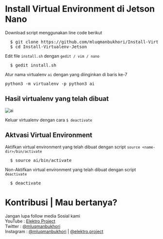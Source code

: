 # Install Virtual Environment di Jetson Nano
Download script menggunakan line code berikut
<pre>
  $ git clone https://github.com/mluqmanbukhori/Install-Virtuaenv-Jetson.git
  $ cd Install-Virtualenv-Jetson
</pre>

Edit file `install.sh` dengan `gedit / vim / nano`
<pre>
  $ gedit install.sh
</pre>

Atur nama virtualenv `ai` dengan yang diinginkan di baris ke-7
<pre>
python3 -m virtualenv -p python3 ai
</pre>

## Hasil virtualenv yang telah dibuat
![ai](https://github.com/mluqmanbukhori/Install-Virtual-Environment-Jetson/blob/main/cuplikan.jpg)

Keluar virtualenv dengan cara `$ deactivate`

## Aktvasi Virtual Environment
Aktifkan virtual environment yang telah dibuat dengan script `source <name-dir>/bin/activate`
<pre>
  $ source ai/bin/activate
</pre>

Non-Aktifkan virtual environment yang telah dibuat dengan script `deactivate`
<pre>
  $ deactivate
</pre>

# Kontribusi | Mau bertanya?
Jangan lupa follow media Sosial kami <br>
YouTube : [Elektro Project](https://www.youtube.com/elektroproject) <br>
Twitter : [@mluqmanbukhori](https://twitter.com/mluqmanbukhori) <br>
Instagram : [@mluqmanbukhori](https://instagram.com/mluqmanbukhori) | [@elektro.project](https://instagram.com/elektro.project)
